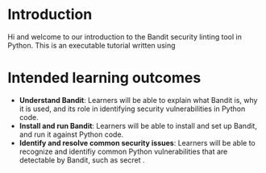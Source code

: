 
<br>

# Introduction
Hi and welcome to our introduction to the Bandit security linting tool in Python. This is an executable tutorial written using 

# Intended learning outcomes
- **Understand Bandit**: Learners will be able to explain what Bandit is, why it is used, and its role in identifying security vulnerabilities in Python code.
- **Install and run Bandit**: Learners will be able to install and set up Bandit, and run it against Python code.
- **Identify and resolve common security issues**: Learners will be able to recognize and identifiy common Python vulnerabilities that are detectable by Bandit, such as secret .

